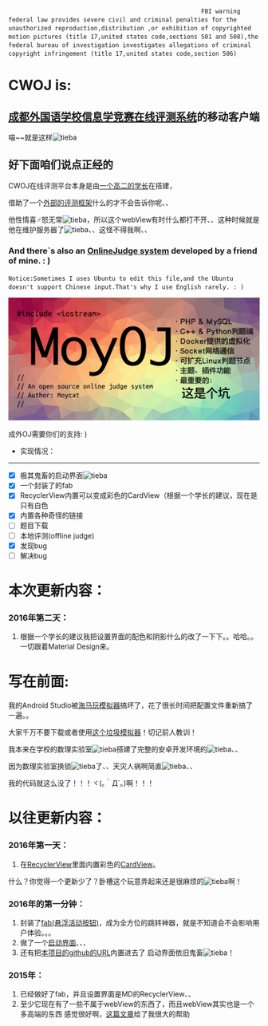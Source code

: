 `                                                      FBI warning`
`federal law provides severe civil and criminal penalties for the unauthorized reproduction,distribution ,or exhibition of copyrighted motion pictures (title 17,united states code,sections 501 and 508),the federal bureau of investigation investigates allegations of criminal copyright infringement (title 17,united states code,section 506)`

# CWOJ is:
[成都外国语学校信息学竞赛在线评测系统](https://www.cwoj.tk/)的移动客户端
----
喵~~就是这样![tieba](https://github.com/ice1000/Shootplain/blob/master/app/src/main/res/drawable/graph2.png)

好下面咱们说点正经的
----

CWOJ在线评测平台本身是由[一个高二的学长](https://github.com/jimmy19990)在搭建，

借助了一个[外部的评测框架](https://github.com/593141477/bashu-onlinejudge)什么的才不会告诉你呢、、

他性情喜♂怒无常![tieba](https://github.com/ice1000/Shootplain/blob/master/app/src/main/res/drawable/graph2.png)，所以这个webView有时什么都打不开、、这种时候就是他在维护服务器了![tieba](https://github.com/ice1000/Shootplain/blob/master/app/src/main/res/drawable/graph2.png)、、这怪不得我啊、、

### And there`s also an [OnlineJudge system](https://github.com/moycat/MoyOJ) developed by a friend of mine. : )
`Notice:Sometimes I uses Ubuntu to edit this file,and the Ubuntu doesn't support Chinese input.That's why I use English rarely. : )`

![graph](https://raw.githubusercontent.com/moycat/MoyOJ/master/MoyOJ.png)

成外OJ需要你们的支持: )

* 实现情况：
----
- [X] 极其鬼畜的启动界面![tieba](https://github.com/ice1000/Shootplain/blob/master/app/src/main/res/drawable/graph2.png)
- [X] 一个封装了的fab
- [X] RecyclerView内置可以变成彩色的CardView（根据一个学长的建议，现在是只有白色
- [X] 内置各种奇怪的链接
- [ ] 题目下载
- [ ] 本地评测(offline judge)
- [X] 发现bug
- [ ] 解决bug

本次更新内容：
====

### 2016年第二天：
1. 根据一个学长的建议我把设置界面的配色和阴影什么的改了一下下。。哈哈。。</br>
          一切跟着Material Design来。

写在前面:
====
我的Android Studio被[海马玩模拟器](http://droid4x.haimawan.com/?from=000000928)搞坏了，花了很长时间把配置文件重新搞了一遍。。

大家千万不要下载或者使用[这个垃圾模拟器](http://droid4x.haimawan.com/?from=000000928)！切记前人教训！

我本来在学校的数理实验室![tieba](https://github.com/ice1000/Shootplain/blob/master/app/src/main/res/drawable/graph2.png)搭建了完整的安卓开发环境的![tieba](https://github.com/ice1000/Shootplain/blob/master/app/src/main/res/drawable/graph2.png)、、

因为数理实验室换锁![tieba](https://github.com/ice1000/Shootplain/blob/master/app/src/main/res/drawable/graph2.png)了、、天灾人祸啊简直![tieba](https://github.com/ice1000/Shootplain/blob/master/app/src/main/res/drawable/graph2.png)、、

我的代码就这么没了！！！ヾ(｡｀Д´｡)啊！！！

以往更新内容：
====

### 2016年第一天：

1. 在[RecyclerView](https://github.com/ice1000/CWOJ-app/blob/7a24a5be1d23108ce9e0a53013240a207fd0258d/app/src/main/res/layout/activity_settings.xml)里面内置彩色的[CardView](https://github.com/ice1000/CWOJ-app/blob/7a24a5be1d23108ce9e0a53013240a207fd0258d/app/src/main/res/layout/setting_unit.xml)。

什么？你觉得一个更新少了？卧槽这个玩意弄起来还是很麻烦的![tieba](https://github.com/ice1000/Shootplain/blob/master/app/src/main/res/drawable/graph2.png)啊！

### 2016年的第一分钟：

1. 封装了[fab(悬浮活动按钮)](https://github.com/ice1000/CWOJ-app/blob/master/app/src/main/res/layout/fab.xml)，成为全方位的跳转神器，就是不知道会不会影响用户体验。。。
1. 做了一个[启动界面](https://github.com/ice1000/CWOJ-app/blob/master/app/src/main/res/layout/activity_login.xml)、、、
1. 还有把[本项目的github的URL](https://github.com/ice1000/CWOJ-app)内置进去了
启动界面依旧鬼畜![tieba](https://github.com/ice1000/Shootplain/blob/master/app/src/main/res/drawable/graph2.png)！

### 2015年：

1. 已经做好了fab，并且设置界面是MD的RecyclerView、、
1. 至少它现在有了一些不属于webView的东西了，而且webView其实也是一个多高端的东西
感觉很好啊，[这篇文章](http://blog.csdn.net/lmj623565791/article/details/45059587)给了我很大的帮助
